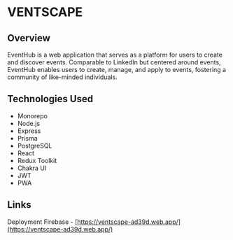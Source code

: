 # VENTSCAPE

## Overview

EventHub is a web application that serves as a platform for users to create and discover events. Comparable to LinkedIn but centered around events, EventHub enables users to create, manage, and apply to events, fostering a community of like-minded individuals.

## Technologies Used

-   Monorepo
-   Node.js
-   Express
-   Prisma
-   PostgreSQL
-   React
-   Redux Toolkit
-   Chakra UI
-   JWT
-   PWA

## Links

Deployment Firebase - [https://ventscape-ad39d.web.app/](https://ventscape-ad39d.web.app/)
